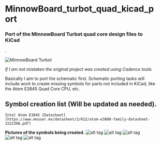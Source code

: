 # MinnowBoard_turbot_quad_kicad_port

<h3>Port of the MinnowBoard Turbot quad core design files to KiCad </h3>. 

![MinnowBoard Turbot](https://software.intel.com/content/dam/develop/public/us/en/images/hardware/iot-minnow-turbot-16x9.png.rendition.intel.web.720.405.png)
 
_If I am not mistaken the original project was created using Cadence tools._

Basically I aim to port the schematic first.
Schematic porting tasks will include work to create missing symbols for parts not included in KiCad, like the Atom E3845 Quad Core CPU, etc. 

## Symbol creation list (Will be updated as needed).
	Intel Atom E3845 [Datasheet](https://www.mouser.mx/datasheet/2/612/atom-e3800-family-datasheet-1522396.pdf)


**Pictures of the symbols being created.** 
![alt tag](/screenshot.jpg)
![alt tag](/screenshot_2.jpg)
![alt tag](/screenshot_3.jpg)
![alt tag](/screenshot_4.jpg)
![alt tag](/screenshot_5.jpg)

